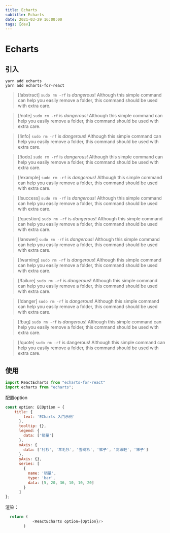 ```yaml
---
title: Echarts
subtitle: Echarts
date: 2021-03-29 16:00:00
tags: [dev]
---
```


# Echarts

## 引入

```shell
yarn add echarts
yarn add echarts-for-react
```

> [!abstract] `sudo rm -rf` is *dangerous*!
> Although this simple command can help you easily remove a folder, this command should be used with extra care.


> [!note] `sudo rm -rf` is *dangerous*!
> Although this simple command can help you easily remove a folder, this command should be used with extra care.

> [!info] `sudo rm -rf` is *dangerous*!
> Although this simple command can help you easily remove a folder, this command should be used with extra care.


> [!todo] `sudo rm -rf` is *dangerous*!
> Although this simple command can help you easily remove a folder, this command should be used with extra care.


> [!example] `sudo rm -rf` is *dangerous*!
> Although this simple command can help you easily remove a folder, this command should be used with extra care.

> [!success] `sudo rm -rf` is *dangerous*!
> Although this simple command can help you easily remove a folder, this command should be used with extra care.

> [!question] `sudo rm -rf` is *dangerous*!
> Although this simple command can help you easily remove a folder, this command should be used with extra care.

> [!answer] `sudo rm -rf` is *dangerous*!
> Although this simple command can help you easily remove a folder, this command should be used with extra care.

> [!warning] `sudo rm -rf` is *dangerous*!
> Although this simple command can help you easily remove a folder, this command should be used with extra care.


> [!failure] `sudo rm -rf` is *dangerous*!
> Although this simple command can help you easily remove a folder, this command should be used with extra care.

> [!danger] `sudo rm -rf` is *dangerous*!
> Although this simple command can help you easily remove a folder, this command should be used with extra care.

> [!bug] `sudo rm -rf` is *dangerous*!
> Although this simple command can help you easily remove a folder, this command should be used with extra care.

> [!quote] `sudo rm -rf` is dangerous!
> Although this simple command can help you easily remove a folder, this command should be used with extra care.


## 使用

```js
import ReactEcharts from "echarts-for-react"
import echarts from "echarts";
```

配置option

```js
const option: ECOption = {
    title: {
        text: 'ECharts 入门示例'
      },
      tooltip: {},
      legend: {
        data: ['销量']
      },
      xAxis: {
        data: ['衬衫', '羊毛衫', '雪纺衫', '裤子', '高跟鞋', '袜子']
      },
      yAxis: {},
      series: [
        {
          name: '销量',
          type: 'bar',
          data: [5, 20, 36, 10, 10, 20]
        }
      ]
};
```

渲染：

```js
  return (
            <ReactEcharts option={Option}/>
        )
```

